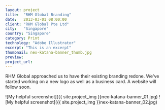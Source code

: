 ```yaml
---
layout: project
title:  "RHM Global Branding"
date:   2013-03-01 08:00:00
client: "RHM Global Pte Ltd"
city:   "Singapore"
country: "Singapore"
category: Print
technology: "Adobe Illustrator"
excerpt: "This is an excerpt"
thumbnail: nex-katana-banner_thumb.jpg
preview:
project_url:
---
```


RHM Global approached us to have their existing branding redone. We've started working on a new logo as well as a business card. A website will follow soon.

![My helpful screenshot]({{ site.project_img }}nex-katana-banner_01.jpg)
![My helpful screenshot]({{ site.project_img }}nex-katana-banner_02.jpg)
